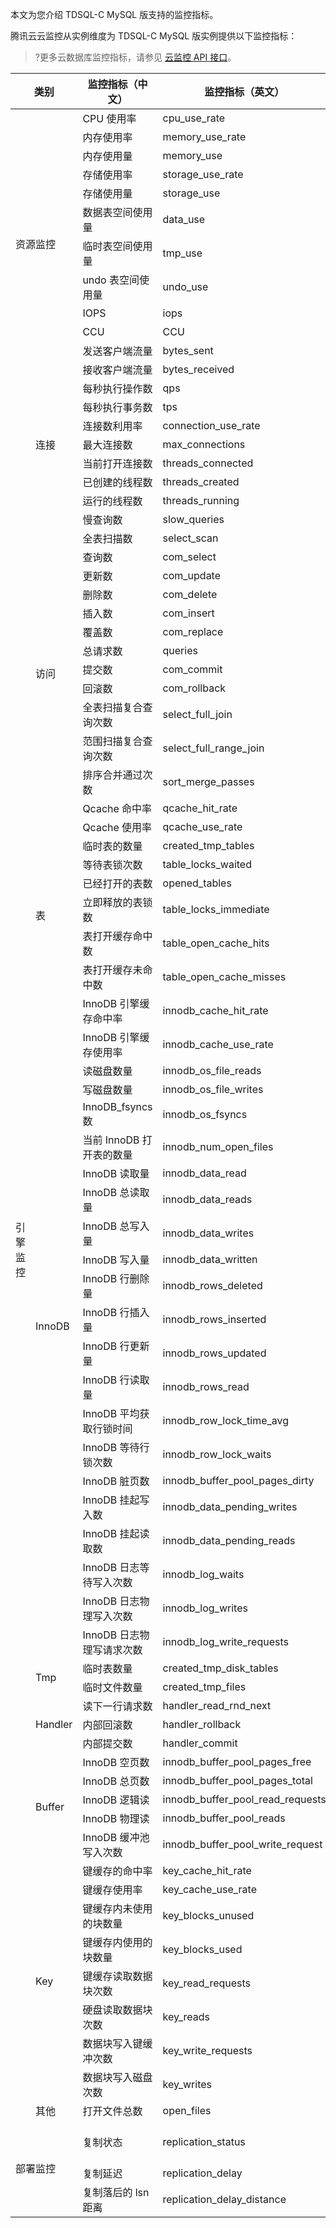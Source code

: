 本文为您介绍 TDSQL-C MySQL 版支持的监控指标。

腾讯云云监控从实例维度为 TDSQL-C MySQL 版实例提供以下监控指标：
>?更多云数据库监控指标，请参见 [云监控 API 接口](https://cloud.tencent.com/document/product/248/45106)。

<table>
<thead><th colspan="2" style="text-align:center" width="30%">类别</th><th>监控指标（中文）</th><th>监控指标（英文）</th><th>单位</th></thead>
<tbody>
<tr>
<td rowspan="12" colspan="2">资源监控</td>
<td>CPU 使用率</td><td>cpu_use_rate</td><td>%</td></tr>
<tr><td>内存使用率</td><td>memory_use_rate</td><td>MB</td></tr>
<tr><td>内存使用量</td><td>memory_use</td><td>MB</td></tr>
<tr><td>存储使用率</td><td>storage_use_rate</td><td>%</td></tr>
<tr><td>存储使用量</td><td>storage_use</td><td>GB</td></tr>
<tr><td>数据表空间使用量</td><td>data_use</td><td>GB</td></tr>
<tr><td>临时表空间使用量</td><td>tmp_use</td><td>GB</td></tr>
<tr><td>undo 表空间使用量</td><td>undo_use</td><td>GB</td></tr>
<tr><td>IOPS</td><td>iops</td><td>个/N</td></tr>
<tr><td>CCU</td><td>CCU</td><td>个</td></tr>
<tr><td>发送客户端流量</td><td>bytes_sent</td><td>MB/N</td></tr>
<tr><td>接收客户端流量</td><td>bytes_received</td><td>MB/N</td></tr>
<tr>
<td rowspan="69">引擎监控</td>
<td rowspan="7">连接</td>
<td>每秒执行操作数</td><td>qps</td><td>个/N</td></tr>
<tr><td>每秒执行事务数</td><td>tps</td><td>个/N</td></tr>
<tr><td>连接数利用率</td><td>connection_use_rate</td><td>%</td></tr>
<tr><td>最大连接数</td><td>max_connections</td><td>个</td></tr>
<tr><td>当前打开连接数</td><td>threads_connected</td><td>个</td></tr>
<tr><td>已创建的线程数</td><td>threads_created</td><td>个/N</td></tr>
<tr><td>运行的线程数</td><td>threads_running</td><td>个</td></tr>
<tr><td rowspan="15">访问</td>
<td>慢查询数</td><td>slow_queries</td><td>个/N</td></tr>
<tr><td>全表扫描数</td><td>select_scan</td><td>个/N</td></tr>
<tr><td>查询数</td><td>com_select</td><td>个/N</td></tr>
<tr><td>更新数</td><td>com_update</td><td>个/N</td></tr>
<tr><td>删除数</td><td>com_delete</td><td>个/N</td></tr>
<tr><td>插入数</td><td>com_insert</td><td>个/N</td></tr>
<tr><td>覆盖数</td><td>com_replace</td><td>个/N</td></tr>
<tr><td>总请求数</td><td>queries</td><td>个/N</td></tr>
<tr><td>提交数</td><td>com_commit</td><td>个/N</td></tr>
<tr><td>回滚数</td><td>com_rollback</td><td>个/N</td></tr>
<tr><td>全表扫描复合查询次数</td><td>select_full_join</td><td>个/N</td></tr>
<tr><td>范围扫描复合查询次数</td><td>select_full_range_join</td><td>个/N</td></tr>
<tr><td>排序合并通过次数</td><td>sort_merge_passes</td><td>个/N</td></tr>
<tr><td>Qcache 命中率</td><td>qcache_hit_rate</td><td>%</td></tr>
<tr><td>Qcache 使用率</td><td>qcache_use_rate</td><td>%</td></tr>
<tr><td rowspan="6">表</td>
<td>临时表的数量</td><td>created_tmp_tables</td><td>个/N</td></tr>
<tr><td>等待表锁次数</td><td>table_locks_waited</td><td>个/N</td></tr>
<tr><td>已经打开的表数</td><td>opened_tables</td><td>个</td></tr>
<tr><td>立即释放的表锁数</td><td>table_locks_immediate</td><td>个/N</td></tr>
<tr><td>表打开缓存命中数</td><td>table_open_cache_hits</td><td>个/N</td></tr>
<tr><td>表打开缓存未命中数</td><td>table_open_cache_misses</td><td>个/N</td></tr>
<tr><td rowspan="22">InnoDB</td>
<td>InnoDB 引擎缓存命中率</td><td>innodb_cache_hit_rate</td><td>%</td></tr>
<tr><td>InnoDB 引擎缓存使用率</td><td>innodb_cache_use_rate</td><td>%</td></tr>
<tr><td>读磁盘数量</td><td>innodb_os_file_reads</td><td>个</td></tr>
<tr><td>写磁盘数量</td><td>innodb_os_file_writes</td><td>个</td></tr>
<tr><td>InnoDB_fsyncs 数</td><td>innodb_os_fsyncs</td><td>个</td></tr>
<tr><td>当前 InnoDB 打开表的数量</td><td>innodb_num_open_files</td><td>个</td></tr>
<tr><td>InnoDB 读取量</td><td>innodb_data_read</td><td>Byte/N</td></tr>
<tr><td>InnoDB 总读取量</td><td>innodb_data_reads</td><td>个/N</td></tr>
<tr><td>InnoDB 总写入量</td><td>innodb_data_writes</td><td>个/N</td></tr>
<tr><td>InnoDB 写入量</td><td>innodb_data_written</td><td>Byte/N</td></tr>
<tr><td>InnoDB 行删除量</td><td>innodb_rows_deleted</td><td>个/N</td></tr>
<tr><td>InnoDB 行插入量</td><td>innodb_rows_inserted</td><td>个/N</td></tr>
<tr><td>InnoDB 行更新量</td><td>innodb_rows_updated</td><td>个/N</td></tr>
<tr><td>InnoDB 行读取量</td><td>innodb_rows_read</td><td>个/N</td></tr>
<tr><td>InnoDB 平均获取行锁时间</td><td>innodb_row_lock_time_avg</td><td>毫秒</td></tr>
<tr><td>InnoDB 等待行锁次数</td><td>innodb_row_lock_waits</td><td>个/N</td></tr>
<tr><td>InnoDB 脏页数</td><td>innodb_buffer_pool_pages_dirty</td><td>个</td></tr>
<tr><td>InnoDB 挂起写入数</td><td>innodb_data_pending_writes</td><td>个</td></tr>
<tr><td>InnoDB 挂起读取数</td><td>innodb_data_pending_reads</td><td>个</td></tr>
<tr><td>InnoDB 日志等待写入次数</td><td>innodb_log_waits</td><td>个/N</td></tr>
<tr><td>InnoDB 日志物理写入次数</td><td>innodb_log_writes</td><td>个/N</td></tr>
<tr><td>InnoDB 日志物理写请求次数</td><td>innodb_log_write_requests</td><td>个/N</td></tr>
<tr><td rowspan="2">Tmp</td>
<td>临时表数量</td><td>created_tmp_disk_tables</td><td>个/N</td></tr>
<tr><td>临时文件数量</td><td>created_tmp_files</td><td>个/N</td></tr>
<tr><td rowspan="3">Handler</td>
<td>读下一行请求数</td><td>handler_read_rnd_next</td><td>个/N</td></tr>
<tr><td>内部回滚数</td><td>handler_rollback</td><td>个/N</td></tr>
<tr><td>内部提交数</td><td>handler_commit</td><td>个/N</td></tr>
<tr><td rowspan="5">Buffer</td>
<td>InnoDB 空页数</td><td>innodb_buffer_pool_pages_free</td><td>个</td></tr>
<tr><td>InnoDB 总页数</td><td>innodb_buffer_pool_pages_total</td><td>个</td></tr>
<tr><td>InnoDB 逻辑读</td><td>innodb_buffer_pool_read_requests</td><td>个/N</td></tr>
<tr><td>InnoDB 物理读</td><td>innodb_buffer_pool_reads</td><td>个/N</td></tr>
<tr><td>InnoDB 缓冲池写入次数</td><td>innodb_buffer_pool_write_request</td><td>个/N</td></tr>
<tr><td rowspan="8">Key</td>
<td>键缓存的命中率</td><td>key_cache_hit_rate</td><td>%</td></tr>
<tr><td>键缓存使用率</td><td>key_cache_use_rate</td><td>%</td></tr>
<tr><td>键缓存内未使用的块数量</td><td>key_blocks_unused</td><td>个</td></tr>
<tr><td>键缓存内使用的块数量</td><td>key_blocks_used</td><td>个</td></tr>
<tr><td>键缓存读取数据块次数</td><td>key_read_requests</td><td>个/N</td></tr>
<tr><td>硬盘读取数据块次数</td><td>key_reads</td><td>个/N</td></tr>
<tr><td>数据块写入键缓冲次数</td><td>key_write_requests</td><td>个/N</td></tr>
<tr><td>数据块写入磁盘次数</td><td>key_writes</td><td>个/N</td></tr>
<tr><td rowspan="1">其他</td>
<td>打开文件总数</td><td>open_files</td><td>个</td></tr>
<tr><td rowspan="3" colspan="2">部署监控</td>
<td>复制状态</td><td>replication_status</td><td>0-Yes，1-No</td></tr>
<tr><td>复制延迟</td><td>replication_delay</td><td>毫秒</td></tr>
<tr><td>复制落后的 lsn 距离</td><td>replication_delay_distance</td><td>Bytes</td></tr>
</tbody></table>


